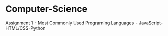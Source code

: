 # Computer-Science
Assignment 1 - Most Commonly Used Programing Languages - JavaScript-HTML/CSS-Python
